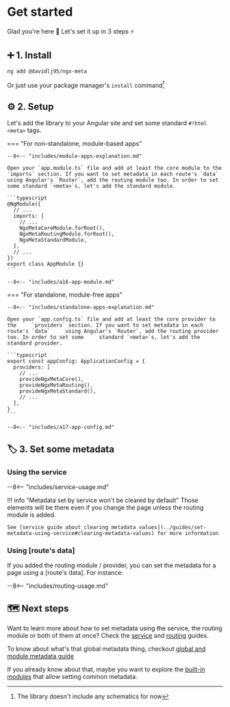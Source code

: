 # Get started

Glad you're here 🥰 Let's set it up in 3 steps ⚡️

## ➕ 1. Install

```
ng add @davidlj95/ngx-meta
```

Or just use your package manager's `install` command[^1]

## ⚙️ 2. Setup

Let's add the library to your Angular site and set some standard `#!html <meta>` tags.

=== "For non-standalone, module-based apps"

    --8<-- "includes/module-apps-explanation.md"

    Open your `app.module.ts` file and add at least the core module to the `imports` section. If you want to set metadata in each route's `data` using Angular's `Router`, add the routing module too. In order to set some standard `<meta>`s, let's add the standard module.

    ```typescript
    @NgModule({
      // ...
      imports: [
        // ...
        NgxMetaCoreModule.forRoot(),
        NgxMetaRoutingModule.forRoot(),
        NgxMetaStandardModule,
      ],
      // ...
    })
    export class AppModule {}
    ```

    --8<-- "includes/a16-app-module.md"

=== "For standalone, module-free apps"

    --8<-- "includes/standalone-apps-explanation.md"

    Open your `app.config.ts` file and add at least the core provider to the     `providers` section. If you want to set metadata in each route's `data`     using Angular's `Router`, add the routing provider too. In order to set some     standard `<meta>`s, let's add the standard provider.

    ```typescript
    export const appConfig: ApplicationConfig = {
      providers: [
        // ...
        provideNgxMetaCore(),
        provideNgxMetaRouting(),
        provideNgxMetaStandard(),
        // ...
      ],
    }
    ```

    --8<-- "includes/a17-app-config.md"

## 🏷️ 3. Set some metadata

### Using the service

--8<-- "includes/service-usage.md"

!!! info "Metadata set by service won't be cleared by default"
Those elements will be there even if you change the page unless the routing module is added.

    See [service guide about clearing metadata values](../guides/set-metadata-using-service#clearing-metadata-values) for more information

### Using [route's data]

If you added the routing module / provider, you can set the metadata for a page using a [route's data]. For instance:

--8<-- "includes/routing-usage.md"

## 🗺️ Next steps

Want to learn more about how to set metadata using the service, the routing module or both of them at once? Check the [service](./guides/set-metadata-using-service.md) and [routing](./guides/set-metadata-using-routing.md) guides.

To know about what's that global metadata thing, checkout [global and module metadata guide](./guides/global-and-module-metadata.md)

If you already know about that, maybe you want to explore the [built-in modules](./built-in-modules) that allow setting common metadata.

[^1]: The library doesn't include any schematics for now

